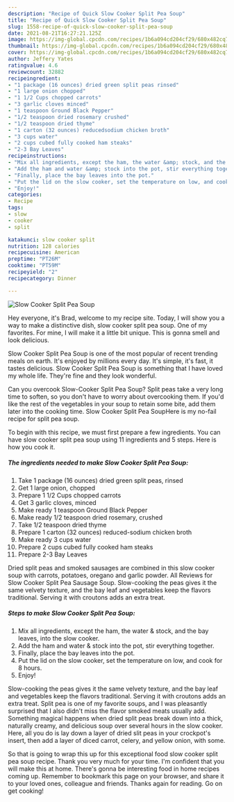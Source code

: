 ```yaml
---
description: "Recipe of Quick Slow Cooker Split Pea Soup"
title: "Recipe of Quick Slow Cooker Split Pea Soup"
slug: 1558-recipe-of-quick-slow-cooker-split-pea-soup
date: 2021-08-21T16:27:21.125Z
image: https://img-global.cpcdn.com/recipes/1b6a094cd204cf29/680x482cq70/slow-cooker-split-pea-soup-recipe-main-photo.jpg
thumbnail: https://img-global.cpcdn.com/recipes/1b6a094cd204cf29/680x482cq70/slow-cooker-split-pea-soup-recipe-main-photo.jpg
cover: https://img-global.cpcdn.com/recipes/1b6a094cd204cf29/680x482cq70/slow-cooker-split-pea-soup-recipe-main-photo.jpg
author: Jeffery Yates
ratingvalue: 4.6
reviewcount: 32882
recipeingredient:
- "1 package (16 ounces) dried green split peas rinsed"
- "1 large onion chopped"
- "1 1/2 Cups chopped carrots"
- "3 garlic cloves minced"
- "1 teaspoon Ground Black Pepper"
- "1/2 teaspoon dried rosemary crushed"
- "1/2 teaspoon dried thyme"
- "1 carton (32 ounces) reducedsodium chicken broth"
- "3 cups water"
- "2 cups cubed fully cooked ham steaks"
- "2-3 Bay Leaves"
recipeinstructions:
- "Mix all ingredients, except the ham, the water &amp; stock, and the bay leaves, into the slow cooker."
- "Add the ham and water &amp; stock into the pot, stir everything together."
- "Finally, place the bay leaves into the pot."
- "Put the lid on the slow cooker, set the temperature on low, and cook for 8 hours."
- "Enjoy!"
categories:
- Recipe
tags:
- slow
- cooker
- split

katakunci: slow cooker split 
nutrition: 128 calories
recipecuisine: American
preptime: "PT26M"
cooktime: "PT59M"
recipeyield: "2"
recipecategory: Dinner

---
```



![Slow Cooker Split Pea Soup](https://img-global.cpcdn.com/recipes/1b6a094cd204cf29/680x482cq70/slow-cooker-split-pea-soup-recipe-main-photo.jpg)

Hey everyone, it's Brad, welcome to my recipe site. Today, I will show you a way to make a distinctive dish, slow cooker split pea soup. One of my favorites. For mine, I will make it a little bit unique. This is gonna smell and look delicious.

Slow Cooker Split Pea Soup is one of the most popular of recent trending meals on earth. It's enjoyed by millions every day. It's simple, it's fast, it tastes delicious. Slow Cooker Split Pea Soup is something that I have loved my whole life. They're fine and they look wonderful.

Can you overcook Slow-Cooker Split Pea Soup? Split peas take a very long time to soften, so you don&#39;t have to worry about overcooking them. If you&#39;d like the rest of the vegetables in your soup to retain some bite, add them later into the cooking time. Slow Cooker Split Pea SoupHere is my no-fail recipe for split pea soup.


To begin with this recipe, we must first prepare a few ingredients. You can have slow cooker split pea soup using 11 ingredients and 5 steps. Here is how you cook it.

<!--inarticleads1-->

##### The ingredients needed to make Slow Cooker Split Pea Soup:

1. Take 1 package (16 ounces) dried green split peas, rinsed
1. Get 1 large onion, chopped
1. Prepare 1 1/2 Cups chopped carrots
1. Get 3 garlic cloves, minced
1. Make ready 1 teaspoon Ground Black Pepper
1. Make ready 1/2 teaspoon dried rosemary, crushed
1. Take 1/2 teaspoon dried thyme
1. Prepare 1 carton (32 ounces) reduced-sodium chicken broth
1. Make ready 3 cups water
1. Prepare 2 cups cubed fully cooked ham steaks
1. Prepare 2-3 Bay Leaves


Dried split peas and smoked sausages are combined in this slow cooker soup with carrots, potatoes, oregano and garlic powder. All Reviews for Slow Cooker Split Pea Sausage Soup. Slow-cooking the peas gives it the same velvety texture, and the bay leaf and vegetables keep the flavors traditional. Serving it with croutons adds an extra treat. 

<!--inarticleads2-->

##### Steps to make Slow Cooker Split Pea Soup:

1. Mix all ingredients, except the ham, the water &amp; stock, and the bay leaves, into the slow cooker.
1. Add the ham and water &amp; stock into the pot, stir everything together.
1. Finally, place the bay leaves into the pot.
1. Put the lid on the slow cooker, set the temperature on low, and cook for 8 hours.
1. Enjoy!


Slow-cooking the peas gives it the same velvety texture, and the bay leaf and vegetables keep the flavors traditional. Serving it with croutons adds an extra treat. Split pea is one of my favorite soups, and I was pleasantly surprised that I also didn&#39;t miss the flavor smoked meats usually add. Something magical happens when dried split peas break down into a thick, naturally creamy, and delicious soup over several hours in the slow cooker. Here, all you do is lay down a layer of dried slit peas in your crockpot&#39;s insert, then add a layer of diced carrot, celery, and yellow onion, with some. 

So that is going to wrap this up for this exceptional food slow cooker split pea soup recipe. Thank you very much for your time. I'm confident that you will make this at home. There's gonna be interesting food in home recipes coming up. Remember to bookmark this page on your browser, and share it to your loved ones, colleague and friends. Thanks again for reading. Go on get cooking!
